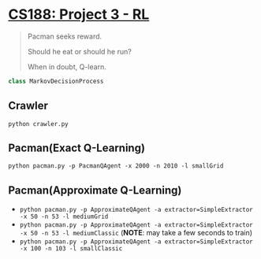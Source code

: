 # [CS188: Project 3 - RL](https://inst.eecs.berkeley.edu/~cs188/fa18/project3.html)
> Pacman seeks reward. 
> 
> Should he eat or should he run? 
> 
> When in doubt, Q-learn.

```python
class MarkovDecisionProcess
```

## Crawler
`python crawler.py`

## Pacman(Exact Q-Learning)
`python pacman.py -p PacmanQAgent -x 2000 -n 2010 -l smallGrid`

## Pacman(Approximate Q-Learning)
- `python pacman.py -p ApproximateQAgent -a extractor=SimpleExtractor -x 50 -n 53 -l mediumGrid`
- `python pacman.py -p ApproximateQAgent -a extractor=SimpleExtractor -x 50 -n 53 -l mediumClassic` (**NOTE**: may take a few seconds to train)
- `python pacman.py -p ApproximateQAgent -a extractor=SimpleExtractor -x 100 -n 103 -l smallClassic`


